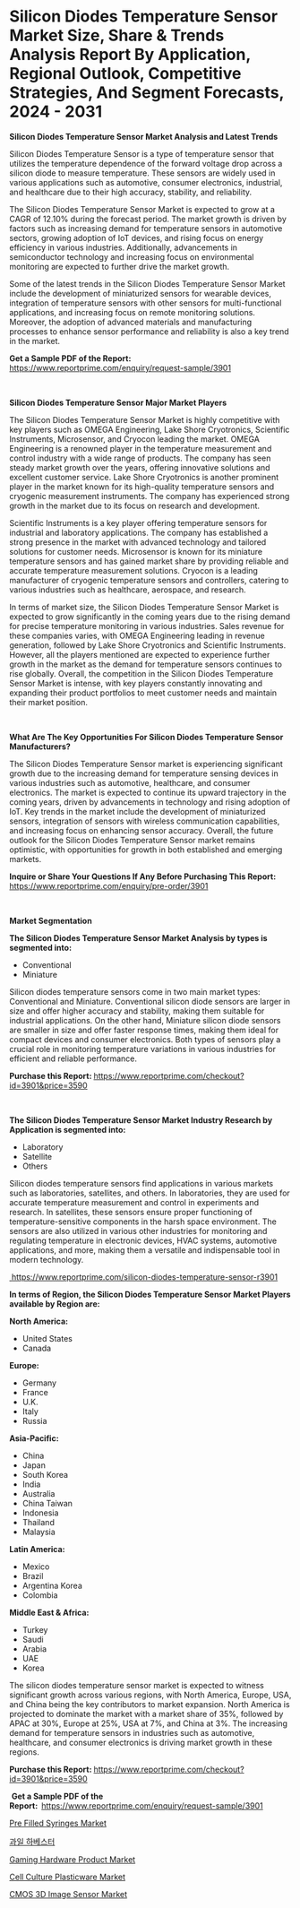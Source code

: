 <p><h1>Silicon Diodes Temperature Sensor Market Size, Share & Trends Analysis Report By Application, Regional Outlook, Competitive Strategies, And Segment Forecasts, 2024 - 2031</h1></p><p><strong>Silicon Diodes Temperature Sensor Market Analysis and Latest Trends</strong></p>
<p><p>Silicon Diodes Temperature Sensor is a type of temperature sensor that utilizes the temperature dependence of the forward voltage drop across a silicon diode to measure temperature. These sensors are widely used in various applications such as automotive, consumer electronics, industrial, and healthcare due to their high accuracy, stability, and reliability.</p><p>The Silicon Diodes Temperature Sensor Market is expected to grow at a CAGR of 12.10% during the forecast period. The market growth is driven by factors such as increasing demand for temperature sensors in automotive sectors, growing adoption of IoT devices, and rising focus on energy efficiency in various industries. Additionally, advancements in semiconductor technology and increasing focus on environmental monitoring are expected to further drive the market growth.</p><p>Some of the latest trends in the Silicon Diodes Temperature Sensor Market include the development of miniaturized sensors for wearable devices, integration of temperature sensors with other sensors for multi-functional applications, and increasing focus on remote monitoring solutions. Moreover, the adoption of advanced materials and manufacturing processes to enhance sensor performance and reliability is also a key trend in the market.</p></p>
<p><strong>Get a Sample PDF of the Report:&nbsp;</strong> <a href="https://www.reportprime.com/enquiry/request-sample/3901">https://www.reportprime.com/enquiry/request-sample/3901</a></p>
<p>&nbsp;</p>
<p><strong>Silicon Diodes Temperature Sensor Major Market Players</strong></p>
<p><p>The Silicon Diodes Temperature Sensor Market is highly competitive with key players such as OMEGA Engineering, Lake Shore Cryotronics, Scientific Instruments, Microsensor, and Cryocon leading the market. OMEGA Engineering is a renowned player in the temperature measurement and control industry with a wide range of products. The company has seen steady market growth over the years, offering innovative solutions and excellent customer service. Lake Shore Cryotronics is another prominent player in the market known for its high-quality temperature sensors and cryogenic measurement instruments. The company has experienced strong growth in the market due to its focus on research and development.</p><p>Scientific Instruments is a key player offering temperature sensors for industrial and laboratory applications. The company has established a strong presence in the market with advanced technology and tailored solutions for customer needs. Microsensor is known for its miniature temperature sensors and has gained market share by providing reliable and accurate temperature measurement solutions. Cryocon is a leading manufacturer of cryogenic temperature sensors and controllers, catering to various industries such as healthcare, aerospace, and research.</p><p>In terms of market size, the Silicon Diodes Temperature Sensor Market is expected to grow significantly in the coming years due to the rising demand for precise temperature monitoring in various industries. Sales revenue for these companies varies, with OMEGA Engineering leading in revenue generation, followed by Lake Shore Cryotronics and Scientific Instruments. However, all the players mentioned are expected to experience further growth in the market as the demand for temperature sensors continues to rise globally. Overall, the competition in the Silicon Diodes Temperature Sensor Market is intense, with key players constantly innovating and expanding their product portfolios to meet customer needs and maintain their market position.</p></p>
<p>&nbsp;</p>
<p><strong>What Are The Key Opportunities For Silicon Diodes Temperature Sensor Manufacturers?</strong></p>
<p><p>The Silicon Diodes Temperature Sensor market is experiencing significant growth due to the increasing demand for temperature sensing devices in various industries such as automotive, healthcare, and consumer electronics. The market is expected to continue its upward trajectory in the coming years, driven by advancements in technology and rising adoption of IoT. Key trends in the market include the development of miniaturized sensors, integration of sensors with wireless communication capabilities, and increasing focus on enhancing sensor accuracy. Overall, the future outlook for the Silicon Diodes Temperature Sensor market remains optimistic, with opportunities for growth in both established and emerging markets.</p></p>
<p><strong>Inquire or Share Your Questions If Any Before Purchasing This Report:</strong> <a href="https://www.reportprime.com/enquiry/pre-order/3901">https://www.reportprime.com/enquiry/pre-order/3901</a></p>
<p>&nbsp;</p>
<p><strong>Market Segmentation</strong></p>
<p><strong>The Silicon Diodes Temperature Sensor Market Analysis by types is segmented into:</strong></p>
<p><ul><li>Conventional</li><li>Miniature</li></ul></p>
<p><p>Silicon diodes temperature sensors come in two main market types: Conventional and Miniature. Conventional silicon diode sensors are larger in size and offer higher accuracy and stability, making them suitable for industrial applications. On the other hand, Miniature silicon diode sensors are smaller in size and offer faster response times, making them ideal for compact devices and consumer electronics. Both types of sensors play a crucial role in monitoring temperature variations in various industries for efficient and reliable performance.</p></p>
<p><strong>Purchase this Report:&nbsp;</strong><a href="https://www.reportprime.com/checkout?id=3901&price=3590">https://www.reportprime.com/checkout?id=3901&price=3590</a></p>
<p>&nbsp;</p>
<p><strong>The Silicon Diodes Temperature Sensor Market Industry Research by Application is segmented into:</strong></p>
<p><ul><li>Laboratory</li><li>Satellite</li><li>Others</li></ul></p>
<p><p>Silicon diodes temperature sensors find applications in various markets such as laboratories, satellites, and others. In laboratories, they are used for accurate temperature measurement and control in experiments and research. In satellites, these sensors ensure proper functioning of temperature-sensitive components in the harsh space environment. The sensors are also utilized in various other industries for monitoring and regulating temperature in electronic devices, HVAC systems, automotive applications, and more, making them a versatile and indispensable tool in modern technology.</p></p>
<p><a href="https://www.reportprime.com/silicon-diodes-temperature-sensor-r3901">&nbsp;https://www.reportprime.com/silicon-diodes-temperature-sensor-r3901</a></p>
<p><strong>In terms of Region, the Silicon Diodes Temperature Sensor Market Players available by Region are:</strong></p>
<p>
    <p> <strong> North America: </strong>
        <ul>
            <li>United States</li>
            <li>Canada</li>
        </ul>
        </p> 
    <p> <strong> Europe: </strong>
        <ul>
            <li>Germany</li>
            <li>France</li>
            <li>U.K.</li>
            <li>Italy</li>
            <li>Russia</li>
        </ul>
        </p> 
    <p> <strong> Asia-Pacific: </strong>
        <ul>
            <li>China</li>
            <li>Japan</li>
            <li>South Korea</li>
            <li>India</li>
            <li>Australia</li>
            <li>China Taiwan</li>
            <li>Indonesia</li>
            <li>Thailand</li>
            <li>Malaysia</li>
        </ul>
        </p> 
    <p> <strong> Latin America: </strong>
        <ul>
            <li>Mexico</li>
            <li>Brazil</li>
            <li>Argentina Korea</li>
            <li>Colombia</li>
        </ul>
        </p> 
    <p> <strong> Middle East & Africa: </strong>
        <ul>
            <li>Turkey</li>
            <li>Saudi</li>
            <li>Arabia</li>
            <li>UAE</li>
            <li>Korea</li>
        </ul>
    </p>
    </p>
<p><p>The silicon diodes temperature sensor market is expected to witness significant growth across various regions, with North America, Europe, USA, and China being the key contributors to market expansion. North America is projected to dominate the market with a market share of 35%, followed by APAC at 30%, Europe at 25%, USA at 7%, and China at 3%. The increasing demand for temperature sensors in industries such as automotive, healthcare, and consumer electronics is driving market growth in these regions.</p></p>
<p><strong>Purchase this Report: </strong><a href="https://www.reportprime.com/checkout?id=3901&price=3590">https://www.reportprime.com/checkout?id=3901&price=3590</a></p>
<p>&nbsp;<strong>Get a Sample PDF of the Report:&nbsp;&nbsp;</strong><a href="https://www.reportprime.com/enquiry/request-sample/3901">https://www.reportprime.com/enquiry/request-sample/3901</a></p>
<p><strong></strong></p>
<p><p><a href="https://medium.com/@tiannaorton6767/insights-into-pre-filled-syringes-market-share-and-competitive-landscape-for-period-from-2024-to-62c8cf3ff9d4">Pre Filled Syringes Market</a></p><p><a href="https://github.com/ahmadrevanz10/Market-Research-Report-List-2/blob/main/3240783103595.md">과일 하베스터</a></p><p><a href="https://github.com/lorenzaSchmeler/Market-Research-Report-List-2/blob/main/gaming-hardware-product-market.md">Gaming Hardware Product Market</a></p><p><a href="https://medium.com/@jacobwilkins67/cell-culture-plasticware-market-overview-regional-outlook-and-competitive-strategies-on-cell-618116c9f5e8">Cell Culture Plasticware Market</a></p><p><a href="https://github.com/AdrianaPaucek2023/Market-Research-Report-List-2/blob/main/cmos-3d-image-sensor-market.md">CMOS 3D Image Sensor Market</a></p></p>